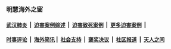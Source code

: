
### 明慧海外之窗

####  [武汉肺炎](indexes/365.md?t=04110201) &nbsp;|&nbsp;  [迫害案例综述](indexes/328.md?t=04110201) &nbsp;|&nbsp; [迫害致死案例](indexes/277.md?t=04110201)  &nbsp;|&nbsp; [更多迫害案例](indexes/81.md?t=04110201)  &nbsp;|&nbsp; 
####  [时事评论](indexes/19.md?t=04110201) &nbsp;|&nbsp; [海外简讯](indexes/245.md?t=04110201)&nbsp;|&nbsp;  [社会支持](indexes/140.md?t=04110201) &nbsp;|&nbsp; [褒奖决议](indexes/282.md?t=04110201) &nbsp;|&nbsp; [社区报道](indexes/91.md?t=04110201)  &nbsp;|&nbsp; [天人之间](indexes/78.md?t=04110201) 


